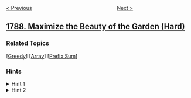 <!--|This file generated by command(leetcode description); DO NOT EDIT.    |-->
<!--+----------------------------------------------------------------------+-->
<!--|@author    awesee <openset.wang@gmail.com>                           |-->
<!--|@link      https://github.com/awesee                                 |-->
<!--|@home      https://github.com/awesee/leetcode                        |-->
<!--+----------------------------------------------------------------------+-->

[< Previous](../make-the-xor-of-all-segments-equal-to-zero "Make the XOR of All Segments Equal to Zero")
　　　　　　　　　　　　　　　　
[Next >](../primary-department-for-each-employee "Primary Department for Each Employee")

## [1788. Maximize the Beauty of the Garden (Hard)](https://leetcode.com/problems/maximize-the-beauty-of-the-garden "最大化花园的美观度")



### Related Topics
  [[Greedy](../../tag/greedy/README.md)]
  [[Array](../../tag/array/README.md)]
  [[Prefix Sum](../../tag/prefix-sum/README.md)]

### Hints
<details>
<summary>Hint 1</summary>
Consider every possible beauty and its first and last index in flowers.
</details>

<details>
<summary>Hint 2</summary>
Remove all flowers with negative beauties within those indices.
</details>
